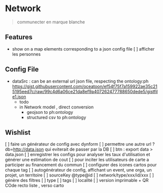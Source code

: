 # Network
> communecter en marque blanche

## Features 
- show on a map elements corresponding to a json config file 
[ ] afficher les personnes 

## Config File 
- dataSrc : can be an external url json file, respecting the ontology:ph 
https://gist.githubusercontent.com/oceatoon/ef54f75f7a159922ae35c215195eed7c/raw/99c4d6a06ce21da8ef9a407262477788650dede5/gistfile1.json
	* todo
    - in Network model , direct conversion
      - geojson to ph:ontology
      - structured csv to ph:ontology
      
## Wishlist
[ ] faire un générateur de config avec dynform 
[ ] permettre une autre url ?db=http://data.json qui eviterait de passer par la DB 
	[ ] btn : export data > data.json
[ ] enregistrer les configs pour analyser les taux d'utilisation et générer une estimation de cout 
[ ] pour inciter les utilisateurs de carte a participer au financement du commun
[ ] configurer des icones cartos pour chaque tag 
[ ] autogénérateur de config, affichant un event, une orga, un projet, un territoire
	[ ] sourceKey @type@id 
	[ ] network/type/xxx/id/xxx
	[ ] génère des filtres 
		[ ] type
		[ ] tags
		[ ] localité
[ ] version imprimable + QR COde recto liste , verso carto


